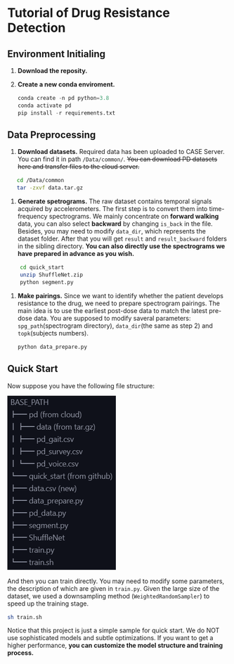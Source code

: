 <!--
 * @Author: mrk-lyz mrk_lanyouzi@yeah.net
 * @Date: 2022-06-24 21:18:08
 * @LastEditTime: 2022-06-24 21:33:55
 * @FilePath: /quick_start/Readme.md
 * @Description: 
 * 
 * Copyright (c) 2022 by mrk-lyz mrk_lanyouzi@yeah.net, All Rights Reserved. 
-->
# Tutorial of Drug Resistance Detection

## Environment Initialing

1. **Download the reposity.**

2. **Create a new conda enviroment.**

   ```python
   conda create -n pd python=3.8
   conda activate pd
   pip install -r requirements.txt
   
   ```

## Data Preprocessing

1. **Download datasets.** Required data has been uploaded to CASE Server. You can find it in path `/Data/common/`. ~~You can download PD datasets here and transfer files to the cloud server.~~

```bash
   cd /Data/common
   tar -zxvf data.tar.gz
```

1. **Generate spetrograms.** The raw dataset contains temporal signals acquired by accelerometers. The first step is to convert them into time-frequency spectrograms. We mainly concentrate on **forward walking** data, you can also select **backward** by changing `is_back` in the file. Besides, you may need to modify `data_dir`, which represents the dataset folder. After that you will get `result` and `result_backward` folders in the sibling directory. **You can also directly use the spectrograms we have prepared in advance as you wish.**

```bash
    cd quick_start
    unzip ShuffleNet.zip
    python segment.py
```

1. **Make pairings.** Since we want to identify whether the patient develops resistance to the drug, we need to prepare spectrogram pairings. The main idea is to use the earliest post-dose data to match the latest pre-dose data. You are supposed to modify saveral parameters: `spg_path`(spectrogram directory), `data_dir`(the same as step 2) and `topk`(subjects numbers).

   ```bash
   python data_prepare.py
   ```

## Quick Start

Now suppose you have the following file structure:

![file tree](figs/tree.png)

<!-- BASE_PATH
├── pd (from cloud)
│   ├── data (from tar.gz)
│   ├── pd_gait.csv
│   ├── pd_survey.csv
│   └── pd_voice.csv
└── quick_start (from github)
    ├── data.csv (new)
    ├── data_prepare.py
    ├── pd_data.py
    ├── segment.py
    ├── ShuffleNet
    ├── train.py
    └── train.sh -->

And then you can  train directly. You may need to modify some parameters, the description of which are given in `train.py`. Given the large size of the dataset, we used a downsampling method (`WeightedRandomSampler`) to speed up the training stage.

```bash
sh train.sh
```

Notice that this project is just a simple sample for quick start. We do NOT use sophisticated models and subtle optimizations. If you want to get a higher performance, **you can customize the model structure and training process.**
